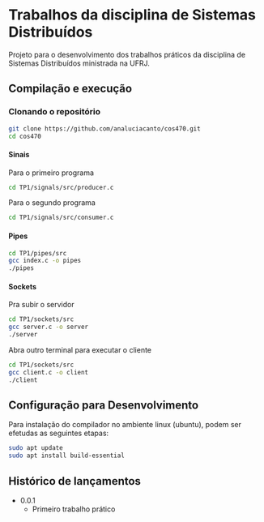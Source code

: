 # Trabalhos da disciplina de Sistemas Distribuídos

Projeto para o desenvolvimento dos trabalhos práticos da disciplina de Sistemas Distribuídos ministrada na UFRJ. 

## Compilação e execução

### Clonando o repositório 


```sh
git clone https://github.com/analuciacanto/cos470.git
cd cos470
```

#### Sinais 
Para o primeiro programa

```sh
cd TP1/signals/src/producer.c
```
Para o segundo  programa
```sh
cd TP1/signals/src/consumer.c
```

#### Pipes

```sh
cd TP1/pipes/src
gcc index.c -o pipes
./pipes

```

#### Sockets

Pra subir o servidor 

```sh
cd TP1/sockets/src
gcc server.c -o server
./server

```

Abra outro terminal para executar o cliente


```sh
cd TP1/sockets/src
gcc client.c -o client
./client

```

## Configuração para Desenvolvimento

Para instalação do compilador no ambiente linux (ubuntu), podem ser efetudas as seguintes etapas:

```sh
sudo apt update
sudo apt install build-essential
```

## Histórico de lançamentos

* 0.0.1
    * Primeiro trabalho prático

